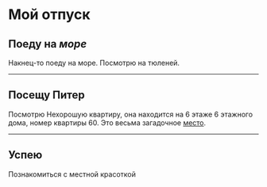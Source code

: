 # Мой отпуск

## Поеду на *море*

Накнец-то поеду на море.
Посмотрю на тюленей.

---

## Посещу **Питер**

Посмотрю Нехорошую квартиру, она находится на 6 этаже 6 этажного дома, номер квартиры 60. Это весьма загадочное [место](https://yandex.ru/maps/-/CCUJZIcN1A). 

---

## Успею

Познакомиться с местной красоткой